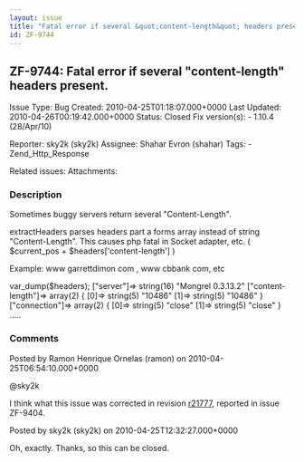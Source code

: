 ```yaml
---
layout: issue
title: "Fatal error if several &quot;content-length&quot; headers present."
id: ZF-9744
---
```


ZF-9744: Fatal error if several "content-length" headers present.
-----------------------------------------------------------------

 Issue Type: Bug Created: 2010-04-25T01:18:07.000+0000 Last Updated: 2010-04-26T00:19:42.000+0000 Status: Closed Fix version(s): - 1.10.4 (28/Apr/10)
 
 Reporter:  sky2k (sky2k)  Assignee:  Shahar Evron (shahar)  Tags: - Zend\_Http\_Response
 
 Related issues: 
 Attachments: 
### Description

Sometimes buggy servers return several "Content-Length".

extractHeaders parses headers part a forms array instead of string "Content-Length". This causes php fatal in Socket adapter, etc. ( $current\_pos + $headers['content-length'] )

Example: www garrettdimon com , www cbbank com, etc

var\_dump($headers); ["server"]=> string(16) "Mongrel 0.3.13.2" ["content-length"]=> array(2) { [0]=> string(5) "10486" [1]=> string(5) "10486" } ["connection"]=> array(2) { [0]=> string(5) "close" [1]=> string(5) "close" } .....

 

 

### Comments

Posted by Ramon Henrique Ornelas (ramon) on 2010-04-25T06:54:10.000+0000

@sky2k

I think what this issue was corrected in revision [r21777](http://framework.zend.com/code/changelog/Zend_Framework?cs=21777), reported in issue ZF-9404.

 

 

Posted by sky2k (sky2k) on 2010-04-25T12:32:27.000+0000

Oh, exactly. Thanks, so this can be closed.

 

 